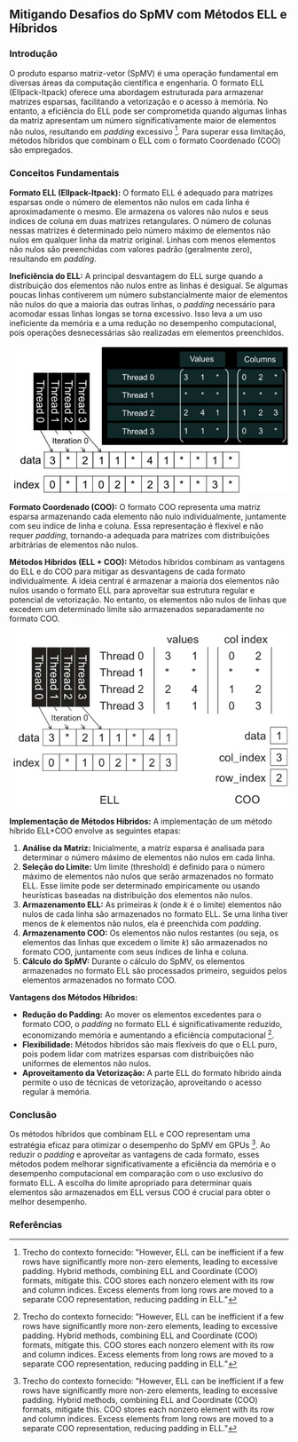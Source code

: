 ## Mitigando Desafios do SpMV com Métodos ELL e Híbridos

### Introdução

O produto esparso matriz-vetor (SpMV) é uma operação fundamental em diversas áreas da computação científica e engenharia. O formato ELL (Ellpack-Itpack) oferece uma abordagem estruturada para armazenar matrizes esparsas, facilitando a vetorização e o acesso à memória. No entanto, a eficiência do ELL pode ser comprometida quando algumas linhas da matriz apresentam um número significativamente maior de elementos não nulos, resultando em *padding* excessivo [^03]. Para superar essa limitação, métodos híbridos que combinam o ELL com o formato Coordenado (COO) são empregados.

### Conceitos Fundamentais

**Formato ELL (Ellpack-Itpack):** O formato ELL é adequado para matrizes esparsas onde o número de elementos não nulos em cada linha é aproximadamente o mesmo. Ele armazena os valores não nulos e seus índices de coluna em duas matrizes retangulares. O número de colunas nessas matrizes é determinado pelo número máximo de elementos não nulos em qualquer linha da matriz original. Linhas com menos elementos não nulos são preenchidas com valores padrão (geralmente zero), resultando em *padding*.

**Ineficiência do ELL:** A principal desvantagem do ELL surge quando a distribuição dos elementos não nulos entre as linhas é desigual. Se algumas poucas linhas contiverem um número substancialmente maior de elementos não nulos do que a maioria das outras linhas, o *padding* necessário para acomodar essas linhas longas se torna excessivo. Isso leva a um uso ineficiente da memória e a uma redução no desempenho computacional, pois operações desnecessárias são realizadas em elementos preenchidos.

![ELL format representation showing padded data and reordered indices for parallel sparse matrix processing.](./../images/image2.jpg)

**Formato Coordenado (COO):** O formato COO representa uma matriz esparsa armazenando cada elemento não nulo individualmente, juntamente com seu índice de linha e coluna. Essa representação é flexível e não requer *padding*, tornando-a adequada para matrizes com distribuições arbitrárias de elementos não nulos.

**Métodos Híbridos (ELL + COO):** Métodos híbridos combinam as vantagens do ELL e do COO para mitigar as desvantagens de cada formato individualmente. A ideia central é armazenar a maioria dos elementos não nulos usando o formato ELL para aproveitar sua estrutura regular e potencial de vetorização. No entanto, os elementos não nulos de linhas que excedem um determinado limite são armazenados separadamente no formato COO.

![Hybrid ELL and COO method for sparse matrix-vector multiplication, balancing memory access and workload distribution.](./../images/image1.jpg)

**Implementação de Métodos Híbridos:** A implementação de um método híbrido ELL+COO envolve as seguintes etapas:

1.  **Análise da Matriz:** Inicialmente, a matriz esparsa é analisada para determinar o número máximo de elementos não nulos em cada linha.
2.  **Seleção do Limite:** Um limite (threshold) é definido para o número máximo de elementos não nulos que serão armazenados no formato ELL. Esse limite pode ser determinado empiricamente ou usando heurísticas baseadas na distribuição dos elementos não nulos.
3.  **Armazenamento ELL:** As primeiras *k* (onde *k* é o limite) elementos não nulos de cada linha são armazenados no formato ELL. Se uma linha tiver menos de *k* elementos não nulos, ela é preenchida com *padding*.
4.  **Armazenamento COO:** Os elementos não nulos restantes (ou seja, os elementos das linhas que excedem o limite *k*) são armazenados no formato COO, juntamente com seus índices de linha e coluna.
5.  **Cálculo do SpMV:** Durante o cálculo do SpMV, os elementos armazenados no formato ELL são processados primeiro, seguidos pelos elementos armazenados no formato COO.

**Vantagens dos Métodos Híbridos:**

*   **Redução do Padding:** Ao mover os elementos excedentes para o formato COO, o *padding* no formato ELL é significativamente reduzido, economizando memória e aumentando a eficiência computacional [^03].
*   **Flexibilidade:** Métodos híbridos são mais flexíveis do que o ELL puro, pois podem lidar com matrizes esparsas com distribuições não uniformes de elementos não nulos.
*   **Aproveitamento da Vetorização:** A parte ELL do formato híbrido ainda permite o uso de técnicas de vetorização, aproveitando o acesso regular à memória.

### Conclusão

Os métodos híbridos que combinam ELL e COO representam uma estratégia eficaz para otimizar o desempenho do SpMV em GPUs [^03]. Ao reduzir o *padding* e aproveitar as vantagens de cada formato, esses métodos podem melhorar significativamente a eficiência da memória e o desempenho computacional em comparação com o uso exclusivo do formato ELL. A escolha do limite apropriado para determinar quais elementos são armazenados em ELL versus COO é crucial para obter o melhor desempenho.

### Referências

[^03]:  Trecho do contexto fornecido: "However, ELL can be inefficient if a few rows have significantly more non-zero elements, leading to excessive padding. Hybrid methods, combining ELL and Coordinate (COO) formats, mitigate this. COO stores each nonzero element with its row and column indices. Excess elements from long rows are moved to a separate COO representation, reducing padding in ELL."
<!-- END -->